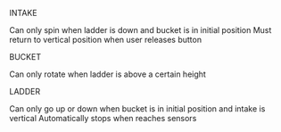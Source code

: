 INTAKE

Can only spin when ladder is down and bucket is in initial position
Must return to vertical position when user releases button


BUCKET

Can only rotate when ladder is above a certain height


LADDER

Can only go up or down when bucket is in initial position and intake is vertical
Automatically stops when reaches sensors